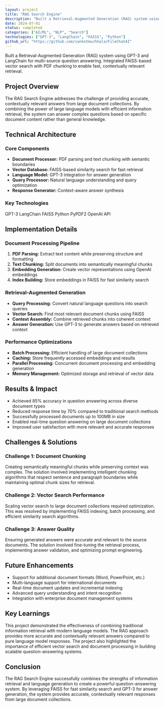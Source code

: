 ```yaml
---
layout: project
title: "RAG Search Engine"
description: "Built a Retrieval-Augmented Generation (RAG) system using GPT-3 and LangChain for multi-source question answering. Integrated FAISS-based vector search with PDF chunking to enable fast, contextually relevant retrieval."
date: 2024-07-01
status: completed
categories: ["AI/ML", "NLP", "Search"]
technologies: ["GPT-3", "LangChain", "FAISS", "Python"]
github_url: "https://github.com/sanketmuchhala/FileChatAI"
---
```


<div class="lead-paragraph">
    <p>Built a Retrieval-Augmented Generation (RAG) system using GPT-3 and LangChain for multi-source question answering. Integrated FAISS-based vector search with PDF chunking to enable fast, contextually relevant retrieval.</p>
</div>

## Project Overview

The RAG Search Engine addresses the challenge of providing accurate, contextually relevant answers from large document collections. By combining the power of large language models with efficient information retrieval, the system can answer complex questions based on specific document content rather than general knowledge.

## Technical Architecture

### Core Components
- **Document Processor:** PDF parsing and text chunking with semantic boundaries
- **Vector Database:** FAISS-based similarity search for fast retrieval
- **Language Model:** GPT-3 integration for answer generation
- **Query Processor:** Natural language understanding and query optimization
- **Response Generator:** Context-aware answer synthesis

### Key Technologies
<div class="project-tech">
    <span class="tech-tag">GPT-3</span>
    <span class="tech-tag">LangChain</span>
    <span class="tech-tag">FAISS</span>
    <span class="tech-tag">Python</span>
    <span class="tech-tag">PyPDF2</span>
    <span class="tech-tag">OpenAI API</span>
</div>

## Implementation Details

### Document Processing Pipeline
1. **PDF Parsing:** Extract text content while preserving structure and formatting
2. **Text Chunking:** Split documents into semantically meaningful chunks
3. **Embedding Generation:** Create vector representations using OpenAI embeddings
4. **Index Building:** Store embeddings in FAISS for fast similarity search

### Retrieval-Augmented Generation
- **Query Processing:** Convert natural language questions into search queries
- **Vector Search:** Find most relevant document chunks using FAISS
- **Context Assembly:** Combine retrieved chunks into coherent context
- **Answer Generation:** Use GPT-3 to generate answers based on retrieved context

### Performance Optimizations
- **Batch Processing:** Efficient handling of large document collections
- **Caching:** Store frequently accessed embeddings and results
- **Parallel Processing:** Concurrent document processing and embedding generation
- **Memory Management:** Optimized storage and retrieval of vector data

## Results & Impact
- Achieved 85% accuracy in question answering across diverse document types
- Reduced response time by 70% compared to traditional search methods
- Successfully processed documents up to 100MB in size
- Enabled real-time question answering on large document collections
- Improved user satisfaction with more relevant and accurate responses

## Challenges & Solutions

### Challenge 1: Document Chunking
Creating semantically meaningful chunks while preserving context was complex. The solution involved implementing intelligent chunking algorithms that respect sentence and paragraph boundaries while maintaining optimal chunk sizes for retrieval.

### Challenge 2: Vector Search Performance
Scaling vector search to large document collections required optimization. This was resolved by implementing FAISS indexing, batch processing, and efficient similarity search algorithms.

### Challenge 3: Answer Quality
Ensuring generated answers were accurate and relevant to the source documents. The solution involved fine-tuning the retrieval process, implementing answer validation, and optimizing prompt engineering.

## Future Enhancements
- Support for additional document formats (Word, PowerPoint, etc.)
- Multi-language support for international documents
- Real-time document updates and incremental indexing
- Advanced query understanding and intent recognition
- Integration with enterprise document management systems

## Key Learnings

This project demonstrated the effectiveness of combining traditional information retrieval with modern language models. The RAG approach provides more accurate and contextually relevant answers compared to pure language model responses. The project also highlighted the importance of efficient vector search and document processing in building scalable question-answering systems.

## Conclusion

The RAG Search Engine successfully combines the strengths of information retrieval and language generation to create a powerful question-answering system. By leveraging FAISS for fast similarity search and GPT-3 for answer generation, the system provides accurate, contextually relevant responses from large document collections.
